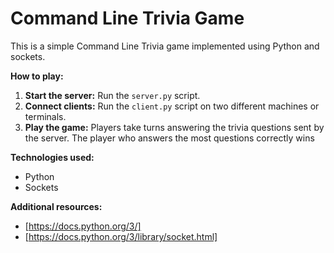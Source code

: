 # Command Line Trivia Game

This is a simple Command Line Trivia game implemented using Python and sockets.

**How to play:**
1. **Start the server:** Run the `server.py` script.
2. **Connect clients:** Run the `client.py` script on two different machines or terminals.
3. **Play the game:** Players take turns answering the trivia questions sent by the server. The player who answers the most questions correctly wins

**Technologies used:**
* Python
* Sockets

**Additional resources:**
* [https://docs.python.org/3/]
* [https://docs.python.org/3/library/socket.html]
